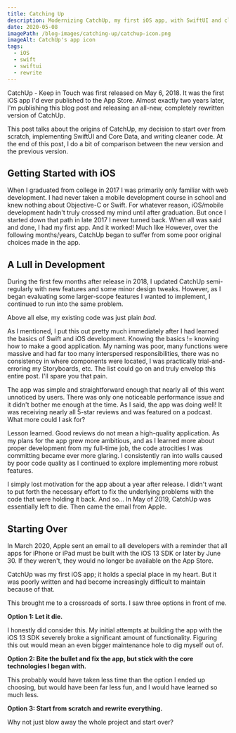 ```yaml
---
title: Catching Up
description: Modernizing CatchUp, my first iOS app, with SwiftUI and cleaner code.
date: 2020-05-08
imagePath: /blog-images/catching-up/catchup-icon.png
imageAlt: CatchUp's app icon
tags:
  - iOS
  - swift
  - swiftui
  - rewrite
---
```


CatchUp - Keep in Touch was first released on May 6, 2018. It was the first iOS app I'd ever published to the App Store. Almost exactly two years later, I'm publishing this blog post and releasing an all-new, completely rewritten version of CatchUp.

This post talks about the origins of CatchUp, my decision to start over from scratch, implementing SwiftUI and Core Data, and writing cleaner code. At the end of this post, I do a bit of comparison between the new version and the previous version.

## Getting Started with iOS

When I graduated from college in 2017 I was primarily only familiar with web development. I had never taken a mobile development course in school and knew nothing about Objective-C or Swift. For whatever reason, iOS/mobile development hadn't truly crossed my mind until after graduation. But once I started down that path in late 2017 I never turned back.
When all was said and done, I had my first app. And it worked! Much like
However, over the following months/years, CatchUp began to suffer from some poor original choices made in the app.

## A Lull in Development

During the first few months after release in 2018, I updated CatchUp semi-regularly with new features and some minor design tweaks. However, as I began evaluating some larger-scope features I wanted to implement, I continued to run into the same problem.

Above all else, my existing code was just plain _bad_.

As I mentioned, I put this out pretty much immediately after I had learned the basics of Swift and iOS development. Knowing the basics != knowing how to make a good application. My naming was poor, many functions were massive and had far too many interspersed responsibilities, there was no consistency in where components were located, I was practically trial-and-erroring my Storyboards, etc. The list could go on and truly envelop this entire post. I'll spare you that pain.

The app was simple and straightforward enough that nearly all of this went unnoticed by users. There was only one noticeable performance issue and it didn't bother me enough at the time. As I said, the app was doing well! It was receiving nearly all 5-star reviews and was featured on a podcast. What more could I ask for?

Lesson learned. Good reviews do not mean a high-quality application. As my plans for the app grew more ambitious, and as I learned more about proper development from my full-time job, the code atrocities I was committing became ever more glaring. I consistently ran into walls caused by poor code quality as I continued to explore implementing more robust features.

I simply lost motivation for the app about a year after release. I didn't want to put forth the necessary effort to fix the underlying problems with the code that were holding it back. And so... In May of 2019, CatchUp was essentially left to die. Then came the email from Apple.

## Starting Over

In March 2020, Apple sent an email to all developers with a reminder that all apps for iPhone or iPad must be built with the iOS 13 SDK or later by June 30. If they weren't, they would no longer be available on the App Store.

CatchUp was my first iOS app; it holds a special place in my heart. But it was poorly written and had become increasingly difficult to maintain because of that.

This brought me to a crossroads of sorts. I saw three options in front of me.

**Option 1: Let it die.**

I honestly did consider this. My initial attempts at building the app with the iOS 13 SDK severely broke a significant amount of functionality. Figuring this out would mean an even bigger maintenance hole to dig myself out of.

**Option 2: Bite the bullet and fix the app, but stick with the core technologies I began with.**

This probably would have taken less time than the option I ended up choosing, but would have been far less fun, and I would have learned so much less.

**Option 3: Start from scratch and rewrite everything.**

Why not just blow away the whole project and start over?
